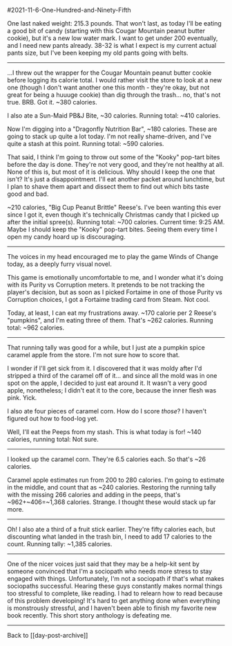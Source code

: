 #2021-11-6-One-Hundred-and-Ninety-Fifth

One last naked weight:  215.3 pounds.  That won't last, as today I'll be eating a good bit of candy (starting with this Cougar Mountain peanut butter cookie), but it's a new low water mark.  I want to get under 200 eventually, and I need new pants already.  38-32 is what I expect is my current actual pants size, but I've been keeping my old pants going with belts.

---
...I threw out the wrapper for the Cougar Mountain peanut butter cookie before logging its calorie total.  I would rather visit the store to look at a new one (though I don't want another one this month - they're okay, but not great for being a huuuge cookie) than dig through the trash...  no, that's not true.  BRB.  Got it.  ~380 calories.

I also ate a Sun-Maid PB&J Bite, ~30 calories.  Running total: ~410 calories.

Now I'm digging into a "Dragonfly Nutrition Bar", ~180 calories.  These are going to stack up quite a lot today.  I'm not really shame-driven, and I've quite a stash at this point.  Running total:  ~590 calories.

That said, I think I'm going to throw out some of the "Kooky" pop-tart bites before the day is done.  They're not very good, and they're not healthy at all.  None of this is, but most of it is delicious.  Why should I keep the one that isn't?  It's just a disappointment.  I'll eat another packet around lunchtime, but I plan to shave them apart and dissect them to find out which bits taste good and bad.

~210 calories, "Big Cup Peanut Brittle" Reese's.  I've been wanting this ever since I got it, even though it's technically Christmas candy that I picked up after the initial spree(s).  Running total:  ~700 calories.  Current time:  9:25 AM.    Maybe I should keep the "Kooky" pop-tart bites.  Seeing them every time I open my candy hoard up is discouraging.

---
The voices in my head encouraged me to play the game Winds of Change today, as a deeply furry visual novel.

This game is emotionally uncomfortable to me, and I wonder what it's doing with its Purity vs Corruption meters.  It pretends to be not tracking the player's decision, but as soon as I picked Fortaime in one of those Purity vs Corruption choices, I got a Fortaime trading card from Steam.  Not cool.

Today, at least, I can eat my frustrations away.  ~170 calorie per 2 Reese's "pumpkins", and I'm eating three of them.  That's ~262 calories.  Running total:  ~962 calories.

---
That running tally was good for a while, but I just ate a pumpkin spice caramel apple from the store.  I'm not sure how to score that.

I wonder if I'll get sick from it.  I discovered that it was moldy after I'd stripped a third of the caramel off of it... and since all the mold was in one spot on the apple, I decided to just eat around it.  It wasn't a very good apple, nonetheless; I didn't eat it to the core, because the inner flesh was pink.  Yick.

I also ate four pieces of caramel corn.  How do I score *those*?  I haven't figured out how to food-log yet.

Well, I'll eat the Peeps from my stash.  This is what today is for!  ~140 calories, running total:  Not sure.

---
I looked up the caramel corn.  They're 6.5 calories each.  So that's ~26 calories.

Caramel apple estimates run from 200 to 280 calories.  I'm going to estimate in the middle, and count that as ~240 calories.  Restoring the running tally with the missing 266 calories and adding in the peeps, that's ~962+~406=~1,368 calories.  Strange.  I thought these would stack up far more.

---
Oh!  I also ate a third of a fruit stick earlier.  They're fifty calories each, but discounting what landed in the trash bin, I need to add 17 calories to the count.  Running tally: ~1,385 calories.

---
One of the nicer voices just said that they may be a help-kit sent by someone convinced that I'm a sociopath who needs more stress to stay engaged with things.  Unfortunately, I'm not a sociopath if that's what makes sociopaths successful.  Hearing these guys constantly makes normal things too stressful to complete, like reading.  I had to relearn how to read because of this problem developing!  It's hard to get anything done when everything is monstrously stressful, and I haven't been able to finish my favorite new book recently.  This short story anthology is defeating me.

---
Back to [[day-post-archive]]